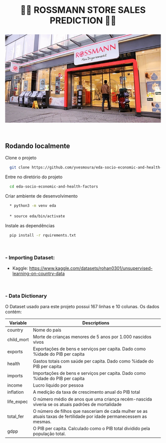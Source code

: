 # <p align="center">🏪💊 ROSSMANN STORE SALES PREDICTION 💊🏪</p> 
<p align="center"><img src="https://github.com/leassis91/rossmann_store/blob/master/img/rossmann-store.jpg?raw=true"></p>
<br>



## Rodando localmente

Clone o projeto

```bash
  git clone https://github.com/yvesmoura/eda-socio-economic-and-health-factors.git
```

Entre no diretório do projeto

```bash
  cd eda-socio-economic-and-health-factors
```

Criar ambiente de desenvolvimento

```bash
  * python3 -m venv eda

  * source eda/bin/activate
```


Instale as dependências

```bash
  pip install -r rquirements.txt
```

<br>

 ### - Importing Dataset:

* Kaggle: https://www.kaggle.com/datasets/rohan0301/unsupervised-learning-on-country-data

<br>

 ### - Data Dictionary

O Dataset usado para este projeto possui 167 linhas e 10 colunas. Os dados contém:


| Variable                       | Descriptions                                                 |
| -------------------------------| ------------------------------------------------------------ |
| country                        | Nome do país|
| child_mort                     | Morte de crianças menores de 5 anos por 1.000 nascidos vivos |
| exports                        | Exportações de bens e serviços per capita. Dado como %idade do PIB per capita                               |
| health                         |     Gastos totais com saúde per capita. Dado como %idade do PIB per capita                  |
| imports                        | Importações de bens e serviços per capita. Dado como %idade do PIB per capita |
| income                         | Lucro líquido por pessoa|
| inflation                      | A medição da taxa de crescimento anual do PIB total |
| life_expec                     |  O número médio de anos que uma criança recém-nascida viveria se os atuais padrões de mortalidade  |
| total_fer                      | O número de filhos que nasceriam de cada mulher se as atuais taxas de fertilidade por idade permanecessem as mesmas. |
| gdpp                      | O PIB per capita. Calculado como o PIB total dividido pela população total. |